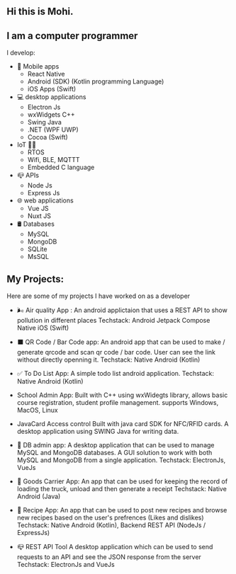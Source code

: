  Hi this is Mohi.
--------------
## I am a computer programmer 

I develop:
- 📱 Mobile apps
  - React Native
  - Android (SDK) (Kotlin programming Language)
  - iOS Apps (Swift)
- 💻 desktop applications 
  - Electron Js 
  - wxWidgets C++
  - Swing Java 
  - .NET (WPF UWP)
  - Cocoa (Swift)
- IoT 📱💡
  - RTOS
  - Wifi, BLE, MQTTT
  - Embedded C language
- 📪 APIs
  - Node Js
  - Express Js 
- 🌐 web applications
  - Vue JS 
  - Nuxt JS
- 🛢 Databases 
  - MySQL 
  - MongoDB
  - SQLite
  - MsSQL
 
 ## My Projects: 
 Here are some of my projects I have worked on as a developer  
 
 - 🌬 Air quality App  :
 An android applictaion that uses a REST API to show pollution in different places
 Techstack: Android Jetpack Compose 
            Native iOS (Swift)
 
 - ⬛️ QR Code / Bar Code app:
 An android app that can be used to make / generate qrcode and scan qr code / bar code. User can see the link without directly openning it. 
 Techstack: Native Android (Kotlin)
 
- ✅ To Do List App:
  A simple todo list android application.
  Techstack: Native Android (Kotlin)

- School Admin App:
  Built with C++ using wxWidegts library, allows basic course registration, student profile management. supports Windows, MacOS, Linux

- JavaCard Access control
  Built with java card SDK for NFC/RFID cards. A desktop application using SWING Java for writing data.

- 👤 DB admin app:
  A desktop application that can be used to manage MySQL and MongoDB databases. A GUI solution to work with both MySQL and MongoDB from a single      application.
  Techstack: ElectronJs, VueJs
  
- 🚛 Goods Carrier App:
  An app that can be used for keeping the record of loading the truck, unload and then generate a receipt 
  Techstack: Native Android (Java)
  
- 🍟 Recipe App:
  An app that can be used to post new recipes and browse new recipes based on the user's prefrences (Likes and dislikes)
  Techstack: Native Android (Kotlin), Backend REST API (NodeJs / ExpressJs)
  
- 📪 REST API Tool 
  A desktop application which can be used to send requests to an API and see the JSON response from the server
  Techstack: ElectronJs and VueJs








<!---
mohi0/mohi0 is a ✨ special ✨ repository because its `README.md` (this file) appears on your GitHub profile.
You can click the Preview link to take a look at your changes.
--->
